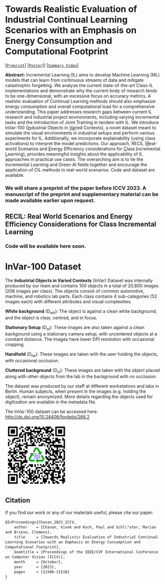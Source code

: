 # Towards Realistic Evaluation of Industrial Continual Learning Scenarios with an Emphasis on Energy Consumption and Computational Footprint

[[`Preprint`](https://drive.google.com/file/d/1j7gLeQgvdBrAf8oAEt5kTWAToZ-F0MTb/view?usp=drive_link)] [[`Poster`](https://drive.google.com/file/d/18rZ5_DB3biaHvS2zVbjepI_h-2T9ISL3/view?usp=drive_link))] [[`Summary Video`](https://youtu.be/WvpDmG1UGSY)]

**Abstract:** Incremental Learning (IL) aims to develop Machine Learning (ML) models that can learn from continuous streams of data and mitigate catastrophic forgetting. We analyze the current state-of-the-art Class-IL implementations and demonstrate why the current body of research tends to be one-dimensional, with an excessive focus on accuracy metrics. A realistic evaluation of Continual Learning methods should also emphasize energy consumption and overall computational load for a comprehensive understanding. This paper addresses research gaps between current IL research and industrial project environments, including varying incremental tasks and the introduction of Joint Training in tandem with IL. We introduce InVar-100 (<ins>In</ins>dustrial Objects in <ins>Var</ins>ied Contexts), a novel dataset meant to simulate the visual environments in industrial setups and perform various experiments for IL. Additionally, we incorporate explainability (using class activations) to interpret the model predictions. Our approach, RECIL (<ins>R</ins>eal-world Scenarios and <ins>E</ins>nergy Efficiency considerations for <ins>C</ins>lass <ins>I</ins>ncremental <ins>L</ins>earning), provides meaningful insights about the applicability of IL approaches in practical use cases. The overarching aim is to tie the Incremental Learning and Green AI fields together and encourage the application of CIL methods in real-world scenarios. Code and dataset are available.

### We will share a preprint of the paper before ICCV 2023. A manuscript of the preprint and supplementary material can be made available earlier upon request.

## RECIL: Real World Scenarios and Energy Efficiency Considerations for Class Incremental Learning

### Code will be available here soon.

# InVar-100 Dataset

The **Industrial Objects in Varied Contexts** (InVar) Dataset was internally produced by our team and contains 100 objects in a total of 20,800 images (208 images per class). The objects consist of common automotive, machine, and robotics lab parts. Each class contains 4 sub-categories (52 images each) with different attributes and visual complexities.

**White background** (D<sub>wh</sub>): The object is against a clean white background, and the object is clear, centred, and in focus.

**Stationary Setup** (D<sub>st</sub>): These images are also taken against a clean background using a stationary camera setup, with uncentered objects at a constant distance. The images have lower DPI resolution with occasional cropping.

**Handheld** (D<sub>ha</sub>): These images are taken with the user holding the objects, with occasional occlusion.

**Cluttered background** (D<sub>cl</sub>): These images are taken with the object placed along with other objects from the lab in the background with no occlusion.

The dataset was produced by our staff at different workstations and labs in Berlin. Human subjects, when present in the images (e.g. holding the object), remain anonymized. More details regarding the objects used for digitization are available in the metadata file.

The InVar-100 dataset can be accessed here: http://dx.doi.org/10.24406/fordatis/266.2

<img src="https://github.com/Vivek9Chavan/RECIL/raw/main/qr-codev2.png" alt="QR Code" width="40%" />

<a name="bibtex"></a>
## Citation

If you find our work or any of our materials useful, please cite our paper:
```
@InProceedings{Chavan_2023_ICCV,
    author    = {Chavan, Vivek and Koch, Paul and Schl\"uter, Marian and Briese, Clemens},
    title     = {Towards Realistic Evaluation of Industrial Continual Learning Scenarios with an Emphasis on Energy Consumption and Computational Footprint},
    booktitle = {Proceedings of the IEEE/CVF International Conference on Computer Vision (ICCV)},
    month     = {October},
    year      = {2023},
    pages     = {11506-11518}
}

```
